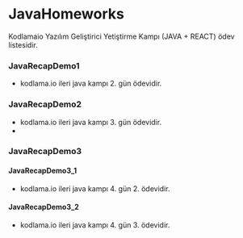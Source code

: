 # JavaHomeworks
 Kodlamaio Yazılım Geliştirici Yetiştirme Kampı (JAVA + REACT) ödev listesidir.
 
### JavaRecapDemo1
* kodlama.io ileri java kampı 2. gün ödevidir.

### JavaRecapDemo2
* kodlama.io ileri java kampı 3. gün ödevidir.
* 
### JavaRecapDemo3
#### JavaRecapDemo3_1
* kodlama.io ileri java kampı 4. gün 2. ödevidir.
#### JavaRecapDemo3_2
* kodlama.io ileri java kampı 4. gün 3. ödevidir.
